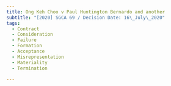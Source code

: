```yaml
---
title: Ong Keh Choo v Paul Huntington Bernardo and another
subtitle: "[2020] SGCA 69 / Decision Date: 16\_July\_2020"
tags:
  - Contract
  - Consideration
  - Failure
  - Formation
  - Acceptance
  - Misrepresentation
  - Materiality
  - Termination

---
```


